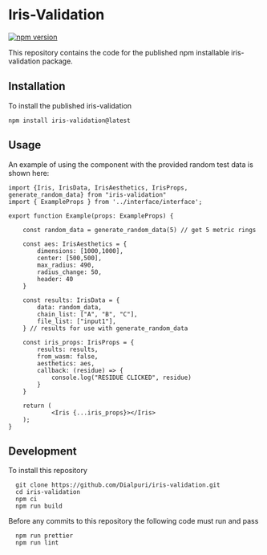 # Iris-Validation

[![npm version](https://badge.fury.io/js/iris-validation.svg)](https://badge.fury.io/js/iris-validation)

This repository contains the code for the published npm installable iris-validation package. 

## Installation

To install the published iris-validation 
```
npm install iris-validation@latest
```

## Usage

An example of using the component with the provided random test data  is shown here:
```
import {Iris, IrisData, IrisAesthetics, IrisProps, generate_random_data} from "iris-validation"
import { ExampleProps } from '../interface/interface';

export function Example(props: ExampleProps) {

    const random_data = generate_random_data(5) // get 5 metric rings

    const aes: IrisAesthetics = {
        dimensions: [1000,1000],
        center: [500,500], 
        max_radius: 490, 
        radius_change: 50, 
        header: 40
    }

    const results: IrisData = {
        data: random_data,
        chain_list: ["A", "B", "C"],
        file_list: ["input1"], 
    } // results for use with generate_random_data

    const iris_props: IrisProps = { 
        results: results,
        from_wasm: false,
        aesthetics: aes, 
        callback: (residue) => { 
            console.log("RESIDUE CLICKED", residue)
        }
    }

    return (
            <Iris {...iris_props}></Iris>                        
    );
}
```


## Development

To install this repository
```
  git clone https://github.com/Dialpuri/iris-validation.git
  cd iris-validation
  npm ci
  npm run build
```

Before any commits to this repository the following code must run and pass
```
  npm run prettier
  npm run lint
```


